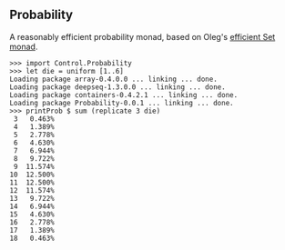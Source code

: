 ## Probability

 A reasonably efficient probability monad, based on Oleg's [efficient Set monad](http://www.haskell.org/pipermail/haskell-cafe/2013-April/107607.html).

```
>>> import Control.Probability
>>> let die = uniform [1..6]
Loading package array-0.4.0.0 ... linking ... done.
Loading package deepseq-1.3.0.0 ... linking ... done.
Loading package containers-0.4.2.1 ... linking ... done.
Loading package Probability-0.0.1 ... linking ... done.
>>> printProb $ sum (replicate 3 die)
 3   0.463%
 4   1.389%
 5   2.778%
 6   4.630%
 7   6.944%
 8   9.722%
 9  11.574%
10  12.500%
11  12.500%
12  11.574%
13   9.722%
14   6.944%
15   4.630%
16   2.778%
17   1.389%
18   0.463%
```